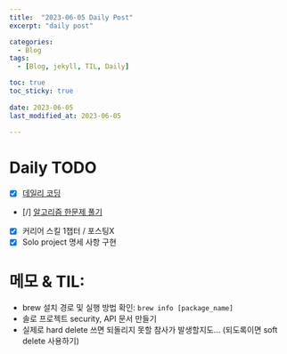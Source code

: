 ```yaml
---
title:  "2023-06-05 Daily Post"
excerpt: "daily post"

categories:
  - Blog
tags:
  - [Blog, jekyll, TIL, Daily]

toc: true
toc_sticky: true
 
date: 2023-06-05
last_modified_at: 2023-06-05

---
```


# Daily TODO

- [x] [데일리 코딩](https://urclass.codestates.com/classroom/33)
- [/] [알고리즘 한문제 풀기](https://www.acmicpc.net/step)
- [x] 커리어 스킬 1챕터 / 포스팅X
- [x] Solo project 명세 사항 구현

# 메모 & TIL: 

- brew 설치 경로 및 실행 방법 확인: `brew info [package_name]`
- 솔로 프로젝트 security, API 문서 만들기
- 실제로 hard delete 쓰면 되돌리지 못할 참사가 발생할지도... (되도록이면 soft delete 사용하기)